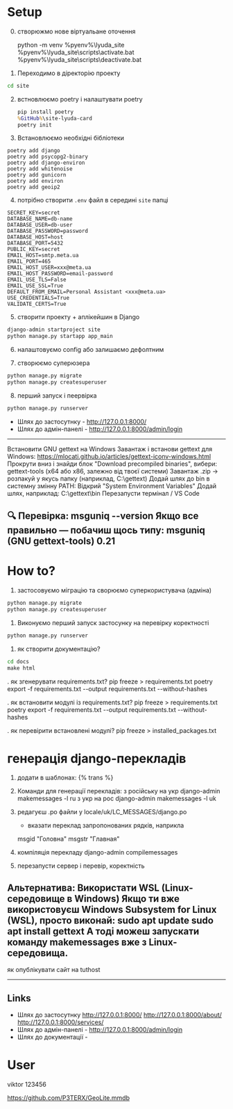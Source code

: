 # Setup
0. створюжмо нове віртуальане оточення
    
    python -m venv %pyenv%\lyuda_site
    %pyenv%\lyuda_site\scripts\activate.bat
    %pyenv%\lyuda_site\scripts\deactivate.bat

1. Переходимо в діректорію проекту
```cmd
cd site
```

2. встновлюємо poetry і налаштувати poetry
    ```cmd
    pip install poetry
    %GitHub%\site-lyuda-card
    poetry init
    ```

3. Встановлюємо необхідні бібліотеки
```
poetry add django
poetry add psycopg2-binary
poetry add django-environ
poetry add whitenoise
poetry add gunicorn
poetry add environ
poetry add geoip2
```

4. потрібно створити `.env` файл в середині `site` папці
```
SECRET_KEY=secret
DATABASE_NAME=db-name
DATABASE_USER=db-user
DATABASE_PASSWORD=password
DATABASE_HOST=host
DATABASE_PORT=5432
PUBLIC_KEY=secret
EMAIL_HOST=smtp.meta.ua
EMAIL_PORT=465
EMAIL_HOST_USER=xxx@meta.ua
EMAIL_HOST_PASSWORD=email-password
EMAIL_USE_TLS=False
EMAIL_USE_SSL=True
DEFAULT_FROM_EMAIL=Personal Assistant <xxx@meta.ua>
USE_CREDENTIALS=True
VALIDATE_CERTS=True
```

5. створити проекту + аплікейшин в Django
```cmd
django-admin startproject site
python manage.py startapp app_main
```

6. налаштовуємо config або залишаємо дефолтним

7. створюємо суперюзера
```cmd
python manage.py migrate
python manage.py createsuperuser
```

8. перший запуск і пеервірка
```cmd
python manage.py runserver
```
* Шлях до застосутнку - http://127.0.0.1:8000/
* Шлях до адмін-панелі - http://127.0.0.1:8000/admin/login
-----------------
Встановити GNU gettext
на Windows 
    Завантаж і встанови gettext для Windows:
        https://mlocati.github.io/articles/gettext-iconv-windows.html
    Прокрути вниз і знайди блок "Download precompiled binaries", вибери:
    gettext-tools (x64 або x86, залежно від твоєї системи)
    Завантаж .zip → розпакуй у якусь папку (наприклад, C:\gettext)
    Додай шлях до bin в системну змінну PATH:
    Відкрий "System Environment Variables"
    Додай шлях, наприклад:
        C:\gettext\bin
    Перезапусти термінал / VS Code

🔍 Перевірка:
        msguniq --version
    Якщо все правильно — побачиш щось типу:
        msguniq (GNU gettext-tools) 0.21
-----------------
# How to?
1. застосовуємо міграцію та сворюємо суперкористувача (адміна)
```cmd
python manage.py migrate
python manage.py createsuperuser
```
1. Виконуємо перший запуск застосунку на перевірку коректності
```cmd
python manage.py runserver
```
1. як створити документацію?
```cmd
cd docs
make html
```

. як згенерувати requirements.txt?
    pip freeze > requirements.txt
    poetry export -f requirements.txt --output requirements.txt --without-hashes

. як встановити модулі із requirements.txt?
    pip freeze > requirements.txt
    poetry export -f requirements.txt --output requirements.txt --without-hashes

. як перевірити встановлені модулі?
    pip freeze > installed_packages.txt



# генерація django-перекладів
1. додати  в шаблонах:
   {% trans %}
2. Команди для генерації перекладів:
    з російську на укр
        django-admin makemessages -l ru
    з укр на рос
        django-admin makemessages -l uk
3. редагуєш .po файли у locale/uk/LC_MESSAGES/django.po
   - вказати переклад запропонованих рядків, наприкла

    msgid "Головна"
    msgstr "Главная"

4. компіляція перекладу
    django-admin compilemessages
5. перезапусти сервер і перевір, коректність

Альтернатива: Використати WSL (Linux-середовище в Windows)
Якщо ти вже використовуєш Windows Subsystem for Linux (WSL), просто виконай:
    sudo apt update
    sudo apt install gettext
А тоді можеш запускати команду makemessages вже з Linux-середовища.
---------------------
як опублікувати сайт на tuthost


---------------------
## Links
* Шлях до застосутнку
    http://127.0.0.1:8000/
    http://127.0.0.1:8000/about/
    http://127.0.0.1:8000/services/
* Шлях до адмін-панелі - http://127.0.0.1:8000/admin/login
* Шлях до документації - 

# User
viktor
123456

https://github.com/P3TERX/GeoLite.mmdb